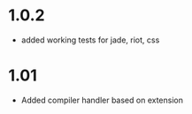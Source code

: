 1.0.2
=====

* added working tests for jade, riot, css

1.01
====

* Added compiler handler based on extension